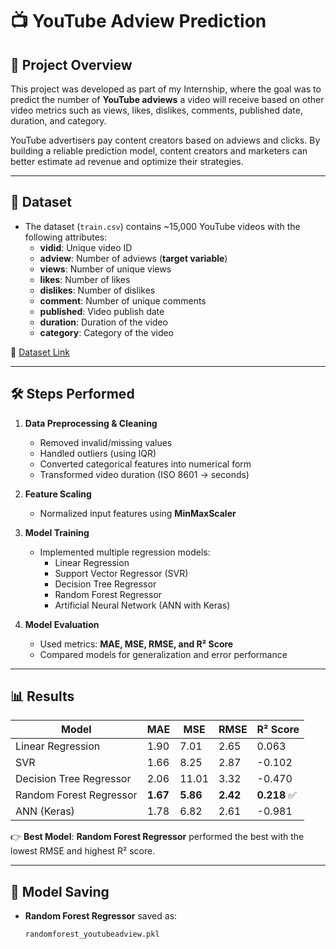 # 📺 YouTube Adview Prediction

## 📌 Project Overview
This project was developed as part of my Internship, where the goal was to predict the number of **YouTube adviews** a video will receive based on other video metrics such as views, likes, dislikes, comments, published date, duration, and category.  

YouTube advertisers pay content creators based on adviews and clicks. By building a reliable prediction model, content creators and marketers can better estimate ad revenue and optimize their strategies.

---

## 📂 Dataset
- The dataset (`train.csv`) contains ~15,000 YouTube videos with the following attributes:
  - **vidid**: Unique video ID  
  - **adview**: Number of adviews (**target variable**)  
  - **views**: Number of unique views  
  - **likes**: Number of likes  
  - **dislikes**: Number of dislikes  
  - **comment**: Number of unique comments  
  - **published**: Video publish date  
  - **duration**: Duration of the video  
  - **category**: Category of the video  

🔗 [Dataset Link](https://drive.google.com/file/d/1Dv-HF10AUUA03AO_cQvar462eXawk0iQ/view?usp=sharing)

---

## 🛠️ Steps Performed
1. **Data Preprocessing & Cleaning**  
   - Removed invalid/missing values  
   - Handled outliers (using IQR)  
   - Converted categorical features into numerical form  
   - Transformed video duration (ISO 8601 → seconds)  

2. **Feature Scaling**  
   - Normalized input features using **MinMaxScaler**  

3. **Model Training**  
   - Implemented multiple regression models:
     - Linear Regression  
     - Support Vector Regressor (SVR)  
     - Decision Tree Regressor  
     - Random Forest Regressor  
     - Artificial Neural Network (ANN with Keras)  

4. **Model Evaluation**  
   - Used metrics: **MAE, MSE, RMSE, and R² Score**  
   - Compared models for generalization and error performance  

---

## 📊 Results
| Model                  | MAE   | MSE   | RMSE  | R² Score |
|-------------------------|-------|-------|-------|----------|
| Linear Regression       | 1.90  | 7.01  | 2.65  | 0.063    |
| SVR                     | 1.66  | 8.25  | 2.87  | -0.102   |
| Decision Tree Regressor | 2.06  | 11.01 | 3.32  | -0.470   |
| Random Forest Regressor | **1.67**  | **5.86**  | **2.42**  | **0.218** ✅ |
| ANN (Keras)             | 1.78  | 6.82  | 2.61  | -0.981   |

👉 **Best Model**: **Random Forest Regressor** performed the best with the lowest RMSE and highest R² score.

---

## 💾 Model Saving
- **Random Forest Regressor** saved as:  
  ```bash
  randomforest_youtubeadview.pkl
